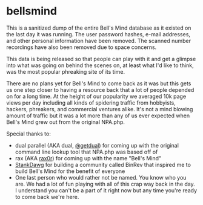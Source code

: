 bellsmind
=========

This is a sanitized dump of the entire Bell's Mind database as it existed on the
last day it was running.  The user password hashes, e-mail addresses, and other
personal information have been removed.  The scanned number recordings have also
been removed due to space concerns.

This data is being released so that people can play with it and get a glimpse
into what was going on behind the scenes on, at least what I'd like to think,
was the most popular phreaking site of its time.

There are no plans yet for Bell's Mind to come back as it was but this gets us
one step closer to having a resource back that a lot of people depended on for
a long time.  At the height of our popularity we averaged 10k page views per day
including all kinds of spidering traffic from hobbyists, hackers, phreakers, and
commercial ventures alike.  It's not a mind blowing amount of traffic but it was
a lot more than any of us ever expected when Bell's Mind grew out from the
original NPA.php.

Special thanks to:
  - dual parallel (AKA dual, <a href="http://twitter.com/getdual">@getdual</a>) for coming up with the original command line lookup tool that NPA.php was based off of
  - rax (AKA <a href="http://twitter.com/rax0r">rax0r</a>) for coming up with the name "Bell's Mind"
  - <a href="http://twitter.com/stankdawg">StankDawg</a> for building a community called BinRev that inspired me to build Bell's Mind for the benefit of everyone
  - One last person who would rather not be named.  You know who you are.  We had a lot of fun playing with all of this crap way back in the day.  I understand you can't be a part of it right now but any time you're ready to come back we're here.

